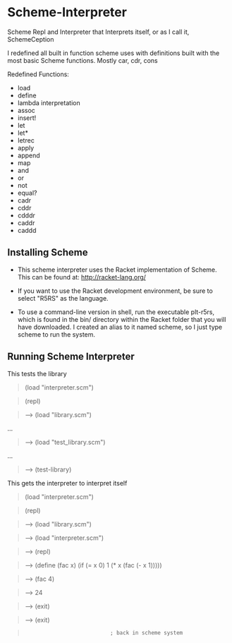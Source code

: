 Scheme-Interpreter
==================

Scheme Repl and Interpreter that Interprets itself, or as I call it, SchemeCeption

I redefined all built in function scheme uses with definitions built with the most 
basic Scheme functions. Mostly car, cdr, cons

Redefined Functions:
- load
- define
- lambda interpretation
- assoc
- insert!
- let
- let*
- letrec
- apply
- append
- map
- and
- or
- not
- equal?
- cadr
- cddr
- cdddr
- caddr
- caddd


Installing Scheme
------------------------------

- This scheme interpreter uses the Racket implementation of Scheme. This can be found at: http://racket-lang.org/

- If you want to use the Racket development environment, be sure to select "R5RS" as the language.

- To use a command-line version in shell, run the executable plt-r5rs, which is found in the bin/ directory within the Racket folder that you will have downloaded. 
I created an alias to it named scheme, so I just type scheme to run the system.

Running Scheme Interpreter
------------------------------

This tests the library 
> (load "interpreter.scm")

> (repl)

> --> (load "library.scm")

...

> --> (load "test_library.scm")

...

> --> (test-library)  


This gets the interpreter to interpret itself
> (load "interpreter.scm")

> (repl)

> --> (load "library.scm")

> --> (load "interpreter.scm")

> --> (repl)

> --> (define (fac x) (if (= x 0) 1 (* x (fac (- x 1)))))

> --> (fac 4)

> --> 24

> --> (exit)

> --> (exit)

>                                ; back in scheme system

